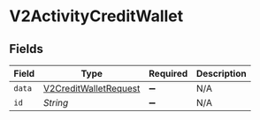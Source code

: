 # V2ActivityCreditWallet


## Fields

| Field                                                                 | Type                                                                  | Required                                                              | Description                                                           |
| --------------------------------------------------------------------- | --------------------------------------------------------------------- | --------------------------------------------------------------------- | --------------------------------------------------------------------- |
| `data`                                                                | [V2CreditWalletRequest](../../models/shared/V2CreditWalletRequest.md) | :heavy_minus_sign:                                                    | N/A                                                                   |
| `id`                                                                  | *String*                                                              | :heavy_minus_sign:                                                    | N/A                                                                   |